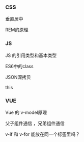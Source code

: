 ### CSS

垂直居中

REM的原理

### JS

JS 的引用类型和基本类型

ES6中的class

JSON深拷贝

this

### VUE

Vue 的 v-model原理

父子组件通信 ，兄弟组件通信

v-if 和 v-for 能放在同一个标签里吗？

